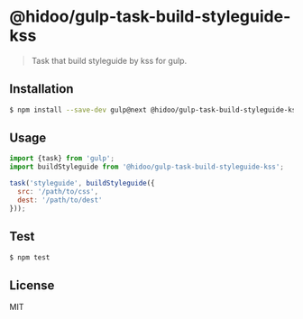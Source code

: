 # @hidoo/gulp-task-build-styleguide-kss

> Task that build styleguide by kss for gulp.

## Installation

```sh
$ npm install --save-dev gulp@next @hidoo/gulp-task-build-styleguide-kss
```

## Usage

```js
import {task} from 'gulp';
import buildStyleguide from '@hidoo/gulp-task-build-styleguide-kss';

task('styleguide', buildStyleguide({
  src: '/path/to/css',
  dest: '/path/to/dest'
}));
```

## Test

```sh
$ npm test
```

## License

MIT
